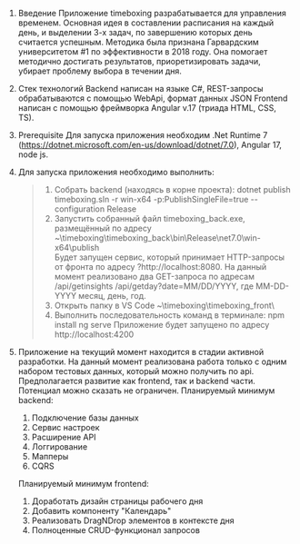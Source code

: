 1. Введение
Приложение timeboxing разрабатывается для управления временем. Основная идея в составлении расписания на каждый день, и выделении 3-х задач, по завершению которых день считается успешным. Методика была признана Гарвардским университетом #1 по эффективности в 2018 году. Она помогает методично достигать результатов, приоретизировать задачи, убирает проблему выбора в течении дня.

2. Стек технологий 
Backend написан на языке C#, REST-запросы обрабатываются с помощью WebApi, формат данных JSON
Frontend написан с помощью фреймворка Angular v.17 (триада HTML, CSS, TS).

3. Prerequisite
Для запуска приложения необходим .Net Runtime 7 (https://dotnet.microsoft.com/en-us/download/dotnet/7.0), Angular 17, node js.

4. Для запуска приложения необходимо выполнить:
    >1. Собрать backend (находясь в корне проекта):
        dotnet publish timeboxing.sln -r win-x64 -p:PublishSingleFile=true --configuration Release
    >2. Запустить собранный файл timeboxing_back.exe, размещённый по адресу ~\timeboxing\timeboxing_back\bin\Release\net7.0\win-x64\publish\
    >Будет запущен сервис, который принимает HTTP-запросы от фронта по адресу ?http://localhost:8080.
    >На данный момент реализовано два GET-запроса по адресам 
    >/api/getinsights
    >/api/getday?date=MM/DD/YYYY, где MM-DD-YYYY месяц, день, год.
    >3. Открыть папку в VS Code ~\timeboxing\timeboxing_front\
    >4. Выполнить последовательность команд в терминале:
    >npm install
    >ng serve
    >Приложение будет запущено по адресу http://localhost:4200

5. Приложение на текущий момент находится в стадии активной разработки. На данный момент реализована работа только с одним набором тестовых данных, который можно получить по api. Предполагается развитие как frontend, так и backend части.
Потенциал можно сказать не ограничен.
    Планируемый минимум backend:
    1. Подключение базы данных
    2. Сервис настроек
    3. Расширение API
    4. Логгирование
    5. Мапперы
    6. CQRS

    Планируемый минимум frontend:
    1. Доработать дизайн страницы рабочего дня
    2. Добавить компоненту "Календарь"
    3. Реализовать DragNDrop элементов в контексте дня
    4. Полноценные CRUD-функционал запросов